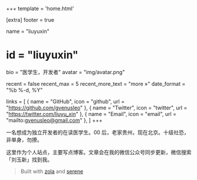 +++
template = 'home.html'

[extra]
footer = true

name = "liuyuxin"
# id = "liuyuxin"
bio = "医学生，开发者"
avatar = "img/avatar.png"

recent = false
recent_max = 5
recent_more_text = "more »"
date_format = "%b %-d, %Y"

links = [
    { name = "GitHub", icon = "github", url = "https://github.com/gvenusleo" },
    { name = "Twitter", icon = "twitter", url = "https://twitter.com/liuyu_xin" },
    { name = "Email", icon = "email", url = "mailto:gvenusleo@gmail.com" },
]
+++

一名想成为独立开发者的在读医学生。00 后，老家贵州，现在北京。十级社恐，非单身，勿撩。

这里作为个人站点，主要写点博客。文章会在我的微信公众号同步更新，微信搜索「刘玉新」找到我。

> Built with [zola](https://www.getzola.org/) and [serene](https://github.com/isunjn/serene)